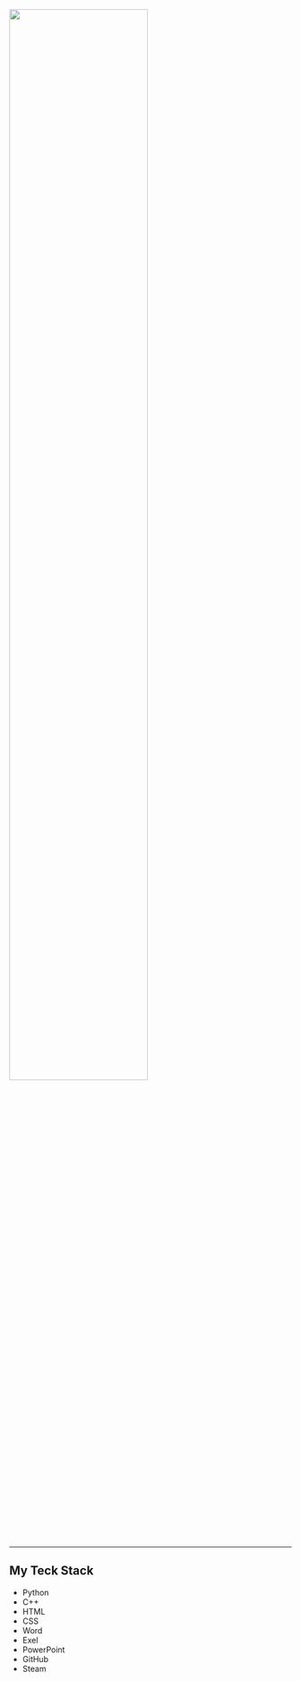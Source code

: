 <img src="https://readme-typing-svg.demolab.com?font=Inconsolata&weight=800&size=70&duration=4000&pause=300&color=F8F9Fa&center=true&vCenter=true&multiline=true&repeat=false&random=false&width=1300&height=240&lines=Hello,+I'm+Moskvin+Ivan;I'm+a+first+year+student+Irkutsk+State+University" width="70%" />
<hr>

## My Teck Stack

- Python
- C++
- HTML
- CSS
- Word
- Exel
- PowerPoint
- GitHub
- Steam
